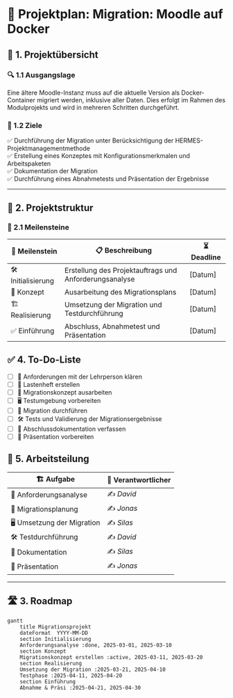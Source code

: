 # 🚀 **Projektplan: Migration: Moodle auf Docker**

## 📌 1. Projektübersicht

### 🔍 1.1 Ausgangslage

Eine ältere Moodle-Instanz muss auf die aktuelle Version als Docker-Container migriert werden, inklusive aller Daten. Dies erfolgt im Rahmen des Modulprojekts und wird in mehreren Schritten durchgeführt.

### 🎯 1.2 Ziele

✅ Durchführung der Migration unter Berücksichtigung der HERMES-Projektmanagementmethode  
✅ Erstellung eines Konzeptes mit Konfigurationsmerkmalen und Arbeitspaketen  
✅ Dokumentation der Migration  
✅ Durchführung eines Abnahmetests und Präsentation der Ergebnisse

---

## 📆 2. Projektstruktur

### 🔖 2.1 Meilensteine

| 🚀 Meilenstein     | 📋 Beschreibung                                        | ⏳ Deadline |
| ------------------ | ------------------------------------------------------ | ---------- |
| 🛠 Initialisierung | Erstellung des Projektauftrags und Anforderungsanalyse | [Datum]    |
| 📜 Konzept         | Ausarbeitung des Migrationsplans                       | [Datum]    |
| 🏗 Realisierung    | Umsetzung der Migration und Testdurchführung           | [Datum]    |
| ✅ Einführung       | Abschluss, Abnahmetest und Präsentation                | [Datum]    |

## ✅ 4. To-Do-Liste

- [ ]  📌 Anforderungen mit der Lehrperson klären
- [ ]  📑 Lastenheft erstellen
- [ ]  📜 Migrationskonzept ausarbeiten
- [ ]  🖥 Testumgebung vorbereiten
- [ ]  🔄 Migration durchführen
- [ ]  🛠 Tests und Validierung der Migrationsergebnisse
- [ ]  📝 Abschlussdokumentation verfassen
- [ ]  🎤 Präsentation vorbereiten

## 👥 5. Arbeitsteilung

| 🏗 Aufgabe                 | 🏅 Verantwortlicher |
| -------------------------- | ------------------- |
| 📌 Anforderungsanalyse     | ✍️ _David_          |
| 📜 Migrationsplanung       | ✍️ _Jonas_          |
| 🖥 Umsetzung der Migration | ✍️ _Silas_          |
| 🛠 Testdurchführung        | ✍️ _David_          |
| 📝 Dokumentation           | ✍️ _Silas_          |
| 🎤 Präsentation            | ✍️ _Jonas_          |

---
## 🛣 3. Roadmap

```mermaid
gantt
    title Migrationsprojekt
    dateFormat  YYYY-MM-DD
    section Initialisierung
    Anforderungsanalyse :done, 2025-03-01, 2025-03-10
    section Konzept
    Migrationskonzept erstellen :active, 2025-03-11, 2025-03-20
    section Realisierung
    Umsetzung der Migration :2025-03-21, 2025-04-10
    Testphase :2025-04-11, 2025-04-20
    section Einführung
    Abnahme & Präsi :2025-04-21, 2025-04-30
```
